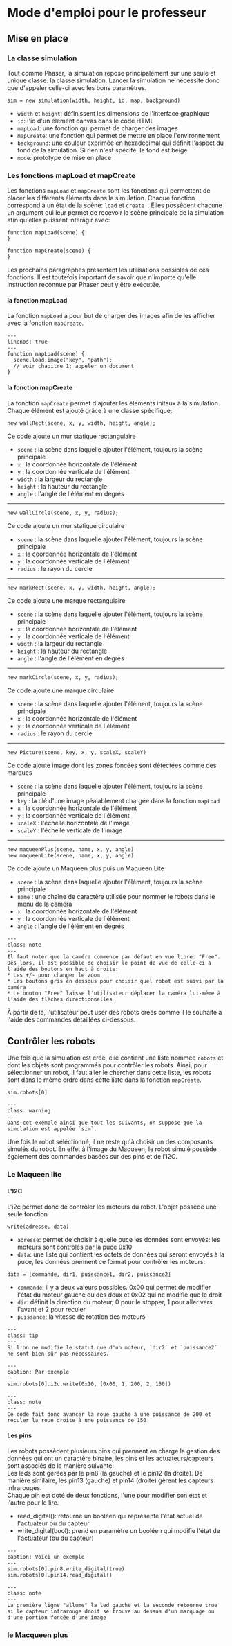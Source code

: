# Mode d'emploi pour le professeur
## Mise en place
### La classe simulation
Tout comme Phaser, la simulation repose principalement sur une seule et unique classe: la classe simulation. Lancer la simulation ne nécessite donc que d'appeler celle-ci avec les bons paramètres.
```{code-block} js
sim = new simulation(width, height, id, map, background)
```
* `width` et `height`: définissent les dimensions de l'interface graphique
* `id`: l'id d'un élement canvas dans le code HTML
* `mapLoad`:  une fonction qui permet de charger des images
* `mapCreate`: une fonction qui permet de mettre en place l'environnement
* `background`: une couleur exprimée en hexadécimal qui définit l'aspect du fond de la simulation. Si rien n'est spécifé, le fond est beige
* `mode`: prototype de mise en place

### Les fonctions mapLoad et mapCreate
Les fonctions `mapLoad` et `mapCreate` sont les fonctions qui permettent de placer les différents éléments dans la simulation. Chaque fonction correspond à un état de la scène: `load` et `create `. Elles possèdent chacune un argument qui leur permet de recevoir la scène principale de la simulation afin qu'elles puissent interagir avec:

``` {code-block} js
function mapLoad(scene) {
}

function mapCreate(scene) {  
}
```

Les prochains paragraphes présentent les utilisations possibles de ces fonctions. Il est toutefois important de savoir que n'importe qu'elle instruction reconnue par Phaser peut y être exécutée.

#### la fonction mapLoad

 La fonction `mapLoad` a pour but de charger des images afin de les afficher avec la fonction `mapCreate`.

``` {code-block} js
---
linenos: true
---
function mapLoad(scene) {
  scene.load.image("key", "path");
  // voir chapitre 1: appeler un document
}
```

#### la fonction mapCreate

La fonction `mapCreate` permet d'ajouter les élements initaux à la simulation. Chaque élément est ajouté grâce à une classe spécifique:

``` {code block} js 
new wallRect(scene, x, y, width, height, angle);
```
Ce code ajoute un mur statique rectangulaire
* `scene` : la scène dans laquelle ajouter l'élément, toujours la scène principale 
* `x` : la coordonnée horizontale de l'élément
* `y` : la coordonnée verticale de l'élément
* `width` : la largeur du rectangle
* `height` : la hauteur du rectangle
* `angle` : l'angle de l'élément en degrés

---

``` {code block} js 
new wallCircle(scene, x, y, radius);
```
Ce code ajoute un mur statique circulaire
* `scene` : la scène dans laquelle ajouter l'élément, toujours la scène principale 
* `x` : la coordonnée horizontale de l'élément
* `y` : la coordonnée verticale de l'élément
* `radius` : le rayon du cercle

---

``` {code block} js 
new markRect(scene, x, y, width, height, angle);
```
Ce code ajoute une marque rectangulaire
* `scene` : la scène dans laquelle ajouter l'élément, toujours la scène principale 
* `x` : la coordonnée horizontale de l'élément
* `y` : la coordonnée verticale de l'élément
* `width` : la largeur du rectangle
* `height` : la hauteur du rectangle
* `angle` : l'angle de l'élément en degrés


---

``` {code block} js 
new markCircle(scene, x, y, radius);
```
Ce code ajoute une marque circulaire
* `scene` : la scène dans laquelle ajouter l'élément, toujours la scène principale 
* `x` : la coordonnée horizontale de l'élément
* `y` : la coordonnée verticale de l'élément
* `radius` : le rayon du cercle

---

``` {code-block} js
new Picture(scene, key, x, y, scaleX, scaleY)
```
Ce code ajoute image dont les zones foncées sont détectées comme des marques
* `scene` : la scène dans laquelle ajouter l'élément, toujours la scène principale 
* `key` : la clé d'une image péalablement chargée dans la fonction `mapLoad`
* `x` : la coordonnée horizontale de l'élément
* `y` : la coordonnée verticale de l'élément
* `scaleX` : l'échelle horizontale de l'image
* `scaleY` : l'échelle verticale de l'image
---

``` {code-block} js
new maqueenPlus(scene, name, x, y, angle)
new maqueenLite(scene, name, x, y, angle)
```
Ce code ajoute un Maqueen plus puis un Maqueen Lite
* `scene` : la scène dans laquelle ajouter l'élément, toujours la scène principale 
* `name` : une chaîne de caractère utilisée pour nommer le robots dans le menu de la caméra
* `x` : la coordonnée horizontale de l'élément
* `y` : la coordonnée verticale de l'élément
* `angle` : l'angle de l'élément en degrés



```{admonition} Note
---
class: note
---
Il faut noter que la caméra commence par défaut en vue libre: "Free".  
Dès lors, il est possible de choisir le point de vue de celle-ci à l'aide des boutons en haut à droite:
* Les +/- pour changer le zoom
* Les boutons gris en dessous pour choisir quel robot est suivi par la caméra
* Le bouton "Free" laisse l'utilisateur déplacer la caméra lui-même à l'aide des flèches directionnelles
```
À partir de là, l'utilisateur peut user des robots créés comme il le souhaite à l'aide des commandes détaillées ci-dessous.

## Contrôler les robots
Une fois que la simulation est créé, elle contient une liste nommée `robots` et dont les objets sont programmés pour contrôler les robots. Ainsi, pour sélectionner un robot, il faut aller le chercher dans cette liste, les robots sont dans le même ordre dans cette liste dans la fonction `mapCreate`.
```{code-block} js
sim.robots[0]
```

```{admonition} Avertissement
---
class: warning
---
Dans cet exemple ainsi que tout les suivants, on suppose que la simulation est appelée `sim`.
```
Une fois le robot séléctionné, il ne reste qu'à choisir un des composants simulés du robot. En effet à l'image du Maqueen, le robot simulé possède également des commandes basées sur des pins et de l'I2C.
### Le Maqueen lite
#### L'I2C
L'i2c permet donc de contrôler les moteurs du robot. L'objet possède une seule fonction

```{code-block} js
write(adresse, data)
```
* `adresse`: permet de choisir à quelle puce les données sont envoyés: les moteurs sont contrôlés par la puce 0x10
* `data`: une liste qui contient les octets de données qui seront envoyés à la puce, les données prennent ce format pour contrôler les moteurs:

```{code-block} js
data = [commande, dir1, puissance1, dir2, puissance2]
```

* `commande`: il y a deux valeurs possibles. 0x00 qui permet de modifier l'état du moteur gauche ou des deux et 0x02 qui ne modifie que le droit
* `dir`: définit la direction du moteur, 0 pour le stopper, 1 pour aller vers l'avant et 2 pour reculer
* `puissance`: la vitesse de rotation des moteurs

```{admonition} Note
---
class: tip
---
Si l'on ne modifie le statut que d'un moteur, `dir2` et `puissance2` ne sont bien sûr pas nécessaires.
```

```{code-block} js
---
caption: Par exemple
---
sim.robots[0].i2c.write(0x10, [0x00, 1, 200, 2, 150])
```

```{admonition} Commentaire
---
class: note
---
Ce code fait donc avancer la roue gauche à une puissance de 200 et reculer la roue droite à une puissance de 150
```

#### Les pins
Les robots possèdent plusieurs pins qui prennent en charge la gestion des données qui ont un caractère binaire, les pins et les actuateurs/capteurs sont associés de la manière suivante:  
Les leds sont gérées par le pin8 (la gauche) et le pin12 (la droite). De manière similaire, les pin13 (gauche) et pin14 (droite) gèrent les capteurs infrarouges.  
Chaque pin est doté de deux fonctions, l'une pour modifier son état et l'autre pour le lire.
* read_digital(): retourne un booléen qui représente l'état actuel de l'actuateur ou du capteur
* write_digital(bool): prend en paramètre un booléen qui modifie l'état de l'actuateur (ou du capteur)  

```{code-block} js
---
caption: Voici un exemple
---
sim.robots[0].pin8.write_digital(true)
sim.robots[0].pin14.read_digital()
```

```{admonition} Commentaire
---
class: note
---
La première ligne "allume" la led gauche et la seconde retourne true si le capteur infrarouge droit se trouve au dessus d'un marquage ou d'une portion foncée d'une image
```

### le Macqueen plus
